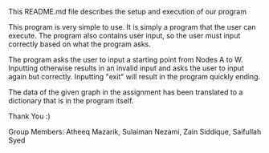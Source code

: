 This README.md file describes the setup and execution of our program

This program is very simple to use. It is simply a program that the user can execute. The program also contains user input, so the user must input correctly based on what the program asks.

The program asks the user to input a starting point from Nodes A to W. Inputting otherwise results in an invalid input and asks the user to input again but correctly. Inputting "exit" will result in the program quickly ending.

The data of the given graph in the assignment has been translated to a dictionary that is in the program itself.

Thank You :)

Group Members:
  Atheeq Mazarik,
  Sulaiman Nezami,
  Zain Siddique,
  Saifullah Syed
